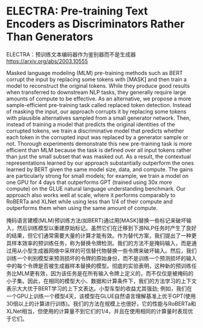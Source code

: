 # ELECTRA: Pre-training Text Encoders as Discriminators Rather Than Generators
ELECTRA：预训练文本编码器作为鉴别器而不是生成器 https://arxiv.org/abs/2003.10555

Masked language modeling (MLM) pre-training methods such as BERT corrupt the input by replacing some tokens with [MASK] and then train a model to reconstruct the original tokens. While they produce good results when transferred to downstream NLP tasks, they generally require large amounts of compute to be effective. As an alternative, we propose a more sample-efficient pre-training task called replaced token detection. Instead of masking the input, our approach corrupts it by replacing some tokens with plausible alternatives sampled from a small generator network. Then, instead of training a model that predicts the original identities of the corrupted tokens, we train a discriminative model that predicts whether each token in the corrupted input was replaced by a generator sample or not. Thorough experiments demonstrate this new pre-training task is more efficient than MLM because the task is defined over all input tokens rather than just the small subset that was masked out. As a result, the contextual representations learned by our approach substantially outperform the ones learned by BERT given the same model size, data, and compute. The gains are particularly strong for small models; for example, we train a model on one GPU for 4 days that outperforms GPT (trained using 30x more compute) on the GLUE natural language understanding benchmark. Our approach also works well at scale, where it performs comparably to RoBERTa and XLNet while using less than 1/4 of their compute and outperforms them when using the same amount of compute.

掩码语言建模(MLM)预训练方法(如BERT)通过用[MASK]替换一些标记来破坏输入，然后训练模型以重建原始标记。虽然它们在迁移到下游NLP任务时产生了良好的结果，但它们通常需要大量的计算才能有效。作为替代方案，我们提出了一种更具样本效率的预训练任务，称为替换令牌检测。我们的方法不是掩码输入，而是通过用从小型生成器网络中采样的可信替代物替换一些令牌来破坏输入。然后，我们训练一个判别模型来预测损坏的令牌的原始身份，而不是训练一个预测损坏的输入中的每个令牌是否被生成器样本替换的模型。彻底的实验表明，这种新的预训练任务比MLM更有效，因为该任务是在所有输入令牌上定义的，而不仅仅是被掩码的小子集。因此，在相同的模型大小、数据和计算条件下，我们的方法学习的上下文表示大大优于BERT学习的上下文表达。小型车型的收益尤其强劲; 例如，我们在一个GPU上训练一个模型4天，该模型在GLUE自然语言理解基准上优于GPT(使用30倍以上的计算进行训练)。我们的方法在规模上也很好，它的性能与RoBERTa和XLNet相当，但使用的计算量不到它们的1/4，并且在使用相同的计算量时表现优于它们。